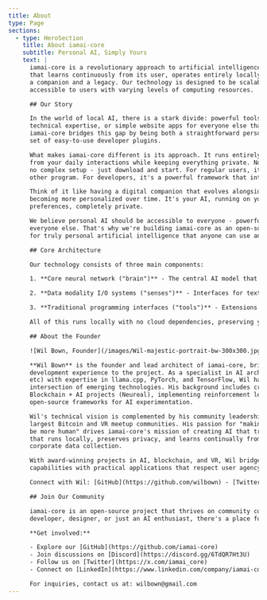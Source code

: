 ```yaml
---
title: About
type: Page
sections:
  - type: HeroSection
    title: About iamai-core
    subtitle: Personal AI, Simply Yours
    text: |
      iamai-core is a revolutionary approach to artificial intelligence: a personal AI system
      that learns continuously from its user, operates entirely locally, and can serve as both
      a companion and a legacy. Our technology is designed to be scalable while remaining
      accessible to users with varying levels of computing resources.

      ## Our Story

      In the world of local AI, there is a stark divide: powerful tools for developers that require
      technical expertise, or simple website apps for everyone else that lack real capability.
      iamai-core bridges this gap by being both a straightforward personal AI application and a
      set of easy-to-use developer plugins.

      What makes iamai-core different is its approach. It runs entirely on your own device, learning
      from your daily interactions while keeping everything private. No cloud services, no data sharing,
      no complex setup - just download and start. For regular users, it's as easy as installing any
      other program. For developers, it's a powerful framework that integrates smoothly into existing projects.

      Think of it like having a digital companion that evolves alongside you. It learns from each interaction,
      becoming more personalized over time. It's your AI, running on your hardware, adapting to your
      preferences, completely private.

      We believe personal AI should be accessible to everyone - powerful for developers, simple for
      everyone else. That's why we're building iamai-core as an open-source project, creating a foundation
      for truly personal artificial intelligence that anyone can use and build upon.

      ## Core Architecture

      Our technology consists of three main components:

      1. **Core neural network ("brain")** - The central AI model that powers understanding and generation

      2. **Data modality I/O systems ("senses")** - Interfaces for text, audio, and visual interaction

      3. **Traditional programming interfaces ("tools")** - Extensions for practical functionality

      All of this runs locally with no cloud dependencies, preserving your privacy and ownership of your data.

      ## About the Founder

      ![Wil Bown, Founder](/images/Wil-majestic-portrait-bw-300x300.jpg)

      **Wil Bown** is the founder and lead architect of iamai-core, bringing over 35 years of innovative
      development experience to the project. As a specialist in AI architectures (Transformer, RL, GAN, LSTM,
      etc) with expertise in llama.cpp, PyTorch, and TensorFlow, Wil has consistently pioneered at the
      intersection of emerging technologies. His background includes creating one of the first viable
      Blockchain + AI projects (Neureal), implementing reinforcement learning AI agents, and building
      open-source frameworks for AI experimentation.

      Wil's technical vision is complemented by his community leadership, having founded and grown Utah's
      largest Bitcoin and VR meetup communities. His passion for "making machines that give us the power to
      be more human" drives iamai-core's mission of creating AI that truly belongs to its users — technology
      that runs locally, preserves privacy, and learns continually from personal interaction rather than
      corporate data collection.

      With award-winning projects in AI, blockchain, and VR, Wil bridges cutting-edge technological
      capabilities with practical applications that respect user agency and ownership.

      Connect with Wil: [GitHub](https://github.com/wilbown) - [Twitter](https://x.com/wilbown) - [LinkedIn](https://www.linkedin.com/in/wilbown)

      ## Join Our Community

      iamai-core is an open-source project that thrives on community contribution. Whether you're a
      developer, designer, or just an AI enthusiast, there's a place for you in our community.

      **Get involved:**

      - Explore our [GitHub](https://github.com/iamai-core)
      - Join discussions on [Discord](https://discord.gg/6TdQR7Ht3U)
      - Follow us on [Twitter](https://x.com/iamai_core)
      - Connect on [LinkedIn](https://www.linkedin.com/company/iamai-core)

      For inquiries, contact us at: wilbown@gmail.com
---
```

